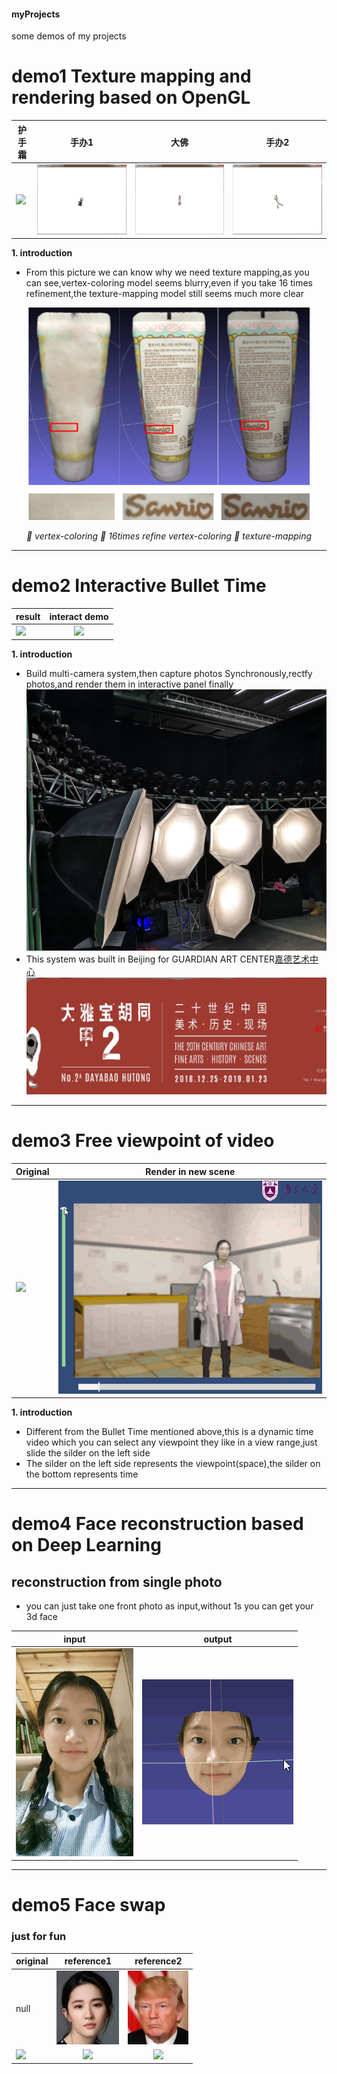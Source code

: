 #### myProjects
some demos of my projects

# demo1 **Texture mapping and rendering based on OpenGL**
护手霜|手办1|大佛|手办2
---|:--:|:---:|:---:
![](https://github.com/2013211543/myProjects/blob/master/demos/hushoushuang.gif)|![](https://github.com/2013211543/myProjects/blob/master/demos/kona2.gif)|![](https://github.com/2013211543/myProjects/blob/master/demos/dafo.gif)|![](https://github.com/2013211543/myProjects/blob/master/demos/duncan2.gif)

**1. introduction**
- From this picture we can know why we need texture mapping,as you can see,vertex-coloring model seems blurry,even if you take 16 times refinement,the texture-mapping model still seems much more clear


<p align="center">
    <img src="https://github.com/2013211543/myProjects/blob/master/demos/whytexturemapping.png" alt="Sample"  width="450" height="340">
    <p align="center">
        <em>🥇 vertex-coloring  🥈 16times refine vertex-coloring  🥉 texture-mapping</em>
    </p>
</p>


---
# demo2  **Interactive Bullet Time**
result|interact demo
---|:--:
![](https://github.com/2013211543/myProjects/blob/master/demos/0115-2.gif)|![](https://github.com/2013211543/myProjects/blob/master/demos/0115.gif)

**1. introduction**
- Build multi-camera system,then capture photos Synchronously,rectfy photos,and render them in interactive panel finally
![multi-camera system](https://github.com/2013211543/myProjects/blob/master/demos/12.jpg)
- This system was built in Beijing for GUARDIAN ART CENTER[嘉德艺术中心](http://www.cguardianart.com/shows.php?id=25)
![multi-camera system](https://github.com/2013211543/myProjects/blob/master/demos/大雅宝.png)

---
# demo3  **Free viewpoint of video**
Original|Render in new scene
---|:--:
![](https://github.com/2013211543/myProjects/blob/master/demos/0114-2.gif)|![](https://github.com/2013211543/myProjects/blob/master/demos/0114.gif)

**1. introduction**
- Different from the Bullet Time mentioned above,this is a dynamic time video which you can select any viewpoint they like in a view range,just slide the silder on the left side
- The silder on the left side represents the viewpoint(space),the silder on the bottom represents time

---
# demo4  **Face reconstruction based on Deep Learning**

## reconstruction from single photo
- you can just take one front photo as input,without 1s you can get your 3d face

input|output
---|:--:
![](https://github.com/2013211543/myProjects/blob/master/demos/yidi.jpg)|![](https://github.com/2013211543/myProjects/blob/master/demos/demo1.gif)


---
# demo5  **Face swap**

### just for fun

original|reference1|reference2
---|:--:|:--:
 null|![](https://github.com/2013211543/myProjects/blob/master/demos/lyf.png)|![](https://github.com/2013211543/myProjects/blob/master/demos/tlp.jpg)
 ![](https://github.com/2013211543/myProjects/blob/master/demos/demo3small.gif)|![](https://github.com/2013211543/myProjects/blob/master/demos/demo3-1small.gif)|![](https://github.com/2013211543/myProjects/blob/master/demos/demo3-2small.gif)

